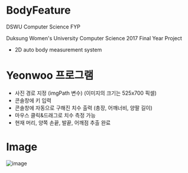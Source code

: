 # BodyFeature
DSWU Computer Science FYP

 Duksung Women's University
 Computer Science 2017 Final Year Project
 - 2D auto body measurement system

# Yeonwoo 프로그램
 - 사진 경로 지정 (imgPath 변수)  (이미지의 크기는 525x700 픽셀)
 - 콘솔창에 키 입력
 - 콘솔창에 자동으로 구해진 치수 출력 (총장, 어깨너비, 양팔 길이)
 - 마우스 클릭&드래그로 치수 측정 가능
 - 현재 머리, 양쪽 손끝, 발끝, 어깨점 추출 완료
 
 # Image
 ![image](https://user-images.githubusercontent.com/25960970/32988238-3a27e258-cd43-11e7-8e58-7416942ef0b5.png)
